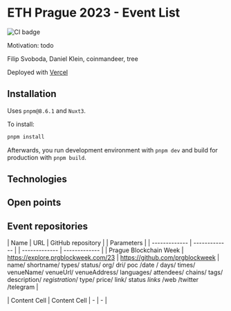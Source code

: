 # ETH Prague 2023 - Event List

![CI badge](https://github.com/fs-public/ethprague23-tokenlist/actions/workflows/ci.yml/badge.svg)

Motivation: todo

Filip Svoboda, Daniel Klein, coinmandeer, tree

Deployed with [Vercel](https://ethprague23-eventlist.vercel.app/)

## Installation

Uses `pnpm@8.6.1` and `Nuxt3`.

To install:

```bash
pnpm install
```

Afterwards, you run development environment with `pnpm dev` and build for production with `pnpm build`.

## Technologies

## Open points

## Event repositories

| Name  | URL | GitHub repository | | Parameters |
| ------------- | ------------- | | ------------- | ------------- |
| Prague Blockchain Week  | https://explore.prgblockweek.com/23  | https://github.com/prgblockweek | name/ shortname/ types/ status/ org/ dri/ poc /date / days/ times/ venueName/ venueUrl/ venueAddress/ languages/ attendees/ chains/ tags/ description/ *registration*/ type/ price/ link/ status *links* /web /twitter /telegram | 

| Content Cell  | Content Cell  | - | - |
